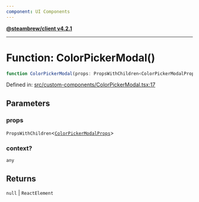 ```yaml
---
component: UI Components
---
```


[**@steambrew/client v4.2.1**](../README.md)

***

# Function: ColorPickerModal()

```ts
function ColorPickerModal(props: PropsWithChildren<ColorPickerModalProps>, context?: any): null | ReactElement
```

Defined in: [src/custom-components/ColorPickerModal.tsx:17](https://github.com/SteamClientHomebrew/SDK/blob/main/typescript-packages/client/src/custom-components/ColorPickerModal.tsx#L17)

## Parameters

### props

`PropsWithChildren`\<[`ColorPickerModalProps`](../interfaces/ColorPickerModalProps.md)\>

### context?

`any`

## Returns

`null` \| `ReactElement`
